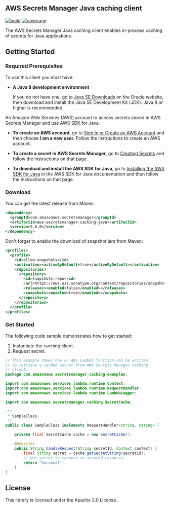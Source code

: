 ## AWS Secrets Manager Java caching client

[![build](https://github.com/aws/aws-secretsmanager-caching-java/actions/workflows/maven.yml/badge.svg?branch=master&event=push)](https://github.com/aws/aws-secretsmanager-caching-java/actions/workflows/maven.yml)
[![coverage](https://codecov.io/gh/aws/aws-secretsmanager-caching-java/branch/master/graph/badge.svg?token=Kk9RDSuKTE)](https://codecov.io/gh/aws/aws-secretsmanager-caching-java)

The AWS Secrets Manager Java caching client enables in-process caching of secrets for Java applications.

## Getting Started

### Required Prerequisites
To use this client you must have:

* **A Java 8 development environment**

  If you do not have one, go to [Java SE Downloads](https://www.oracle.com/technetwork/java/javase/downloads/index.html) on the Oracle website, then download and install the Java SE Development Kit (JDK). Java 8 or higher is recommended.

An Amazon Web Services (AWS) account to access secrets stored in AWS Secrets Manager and use AWS SDK for Java.

* **To create an AWS account**, go to [Sign In or Create an AWS Account](https://portal.aws.amazon.com/gp/aws/developer/registration/index.html) and then choose **I am a new user.** Follow the instructions to create an AWS account.

* **To create a secret in AWS Secrets Manager**, go to [Creating Secrets](https://docs.aws.amazon.com/secretsmanager/latest/userguide/manage_create-basic-secret.html) and follow the instructions on that page.

* **To download and install the AWS SDK for Java**, go to [Installing the AWS SDK for Java](https://docs.aws.amazon.com/AWSSdkDocsJava/latest/DeveloperGuide/java-dg-install-sdk.html) in the AWS SDK for Java documentation and then follow the instructions on that page.

### Download

You can get the latest release from Maven:

```xml
<dependency>
  <groupId>com.amazonaws.secretsmanager</groupId>
  <artifactId>aws-secretsmanager-caching-java</artifactId>
  <version>2.0.0</version>
</dependency>
```

Don't forget to enable the download of snapshot jars from Maven:

```xml
<profiles>
  <profile>
    <id>allow-snapshots</id>
    <activation><activeByDefault>true</activeByDefault></activation>
    <repositories>
      <repository>
        <id>snapshots-repo</id>
        <url>https://aws.oss.sonatype.org/content/repositories/snapshots</url>
        <releases><enabled>false</enabled></releases>
        <snapshots><enabled>true</enabled></snapshots>
      </repository>
    </repositories>
  </profile>
</profiles>
```

### Get Started

The following code sample demonstrates how to get started:

1. Instantiate the caching client.
2. Request secret.

```java
// This example shows how an AWS Lambda function can be written
// to retrieve a cached secret from AWS Secrets Manager caching
// client.
package com.amazonaws.secretsmanager.caching.examples;

import com.amazonaws.services.lambda.runtime.Context;
import com.amazonaws.services.lambda.runtime.RequestHandler;
import com.amazonaws.services.lambda.runtime.LambdaLogger;

import com.amazonaws.secretsmanager.caching.SecretCache;

/**
 * SampleClass.
 */
public class SampleClass implements RequestHandler<String, String> {

    private final SecretCache cache = new SecretCache();

    @Override
    public String handleRequest(String secretId, Context context) {
        final String secret = cache.getSecretString(secretId);
        // Use secret to connect to secured resource.
        return "Success!";
    }
}
```

## License

This library is licensed under the Apache 2.0 License. 
